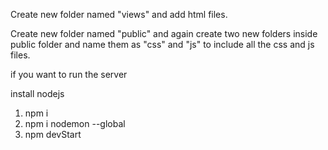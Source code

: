 Create new folder named "views" and add html files.

Create new folder named "public" and again create two new folders inside public folder and name them as "css" and "js" to include all the css and js files.

if you want to run the server

install nodejs

1) npm i
2) npm i nodemon --global
2) npm devStart
